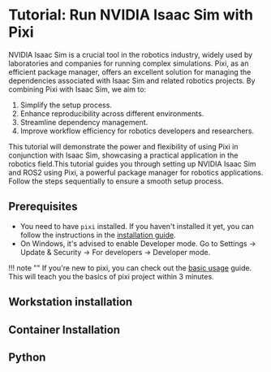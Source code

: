 # Tutorial: Run NVIDIA Isaac Sim with Pixi

NVIDIA Isaac Sim is a crucial tool in the robotics industry, widely used by laboratories and companies for running complex simulations. Pixi, as an efficient package manager, offers an excellent solution for managing the dependencies associated with Isaac Sim and related robotics projects. By combining Pixi with Isaac Sim, we aim to:

1. Simplify the setup process.
2. Enhance reproducibility across different environments.
3. Streamline dependency management.
4. Improve workflow efficiency for robotics developers and researchers.

This tutorial will demonstrate the power and flexibility of using Pixi in conjunction with Isaac Sim, showcasing a practical application in the robotics field.This tutorial guides you through setting up NVIDIA Isaac Sim and ROS2 using Pixi, a powerful package manager for robotics applications.
Follow the steps sequentially to ensure a smooth setup process.


## Prerequisites

- You need to have `pixi` installed. If you haven't installed it yet, you can follow the instructions in the [installation guide](../index.md).
- On Windows, it's advised to enable Developer mode. Go to Settings -> Update & Security -> For developers -> Developer mode.

!!! note ""
    If you're new to pixi, you can check out the [basic usage](../basic_usage.md) guide.
    This will teach you the basics of pixi project within 3 minutes.

## Workstation installation

## Container Installation

## Python
